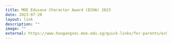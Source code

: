 ```yaml
---
title: MOE Edusave Character Award (ECHA) 2023
date: 2023-07-20
layout: link
description: ""
image: ""
external: https://www.hougangsec.moe.edu.sg/quick-links/for-parents/echa/
---
```

